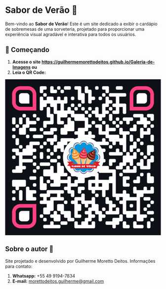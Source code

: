 # Sabor de Verão 🍦

Bem-vindo ao **Sabor de Verão**! Este é um site dedicado a exibir o cardápio de sobremesas de uma sorveteria, projetado para proporcionar uma experiência visual agradável e interativa para todos os usuários.

## 🚀 Começando

1. **Acesse o site <https://guilhermemorettodeitos.github.io/Galeria-de-Imagens> ou**
2. **Leia o QR Code:**
 
![Qrcode](images/qrcode.png)

## Sobre o autor 🧑

Site projetado e desenvolvido por Guilherme Moretto Deitos.
Informações para contato: 
1. **Whatsapp:** +55 49 9194-7834
2. **E-mail:** morettodeitos.guilherme@gmail.com

